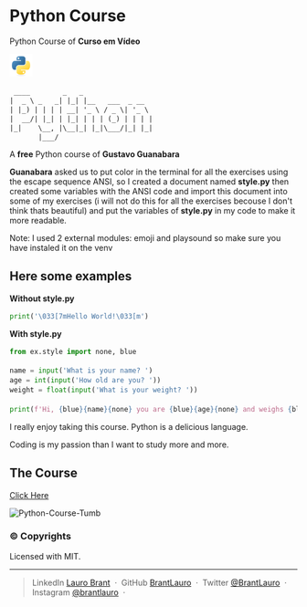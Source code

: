 # Python Course
 Python Course of **Curso em Vídeo**

 </a> <a href="https://www.python.org" target="_blank"> <img src="https://raw.githubusercontent.com/devicons/devicon/master/icons/python/python-original.svg" alt="python" width="40" height="40"/> </a>

```
 ____        _   _                 
|  _ \ _   _| |_| |__   ___  _ __  
| |_) | | | | __| '_ \ / _ \| '_ \ 
|  __/| |_| | |_| | | | (_) | | | |
|_|    \__, |\__|_| |_|\___/|_| |_|
       |___/                       
```
 
 A **free** Python course of **Gustavo Guanabara**
 
 **Guanabara** asked us to put color in the terminal for all the exercises using the escape sequence ANSI, so I created a document named **style.py** then created some variables with the ANSI code and import this document into some of my exercises (i will not do this for all the exercises becouse I don't think thats beautiful) and put the variables of **style.py** in my code to make it more readable.
 
 Note: I used 2 external modules: emoji and playsound so make sure you have instaled it on the venv
 
 
 ## Here some examples
 
 **Without style.py**
 
```python 
print('\033[7mHello World!\033[m')
```
 
 **With style.py**
 ``` python
 from ex.style import none, blue

name = input('What is your name? ')
age = int(input('How old are you? '))
weight = float(input('What is your weight? '))

print(f'Hi, {blue}{name}{none} you are {blue}{age}{none} and weighs {blue}{weight}{none} Kg')
```
 
 I really enjoy taking this course. Python is a delicious language.
 
 Coding is my passion than I want to study more and more.
 
 ## The Course
 
 [Click Here](https://www.youtube.com/playlist?list=PLHz_AreHm4dlKP6QQCekuIPky1CiwmdI6)
 
 ![Python-Course-Tumb](https://user-images.githubusercontent.com/60024796/117019088-79fe9c80-accb-11eb-84a6-dc50f453db7e.png)
 
### ©️ Copyrights

Licensed with MIT.

---

> LinkedIn [Lauro Brant](https://www.linkedin.com/in/lauro-brant-4858861b3/) &nbsp;&middot;&nbsp;
> GitHub [BrantLauro](https://github.com/BrantLauro) &nbsp;&middot;&nbsp;
> Twitter [@BrantLauro](https://twitter.com/BrantLauro) &nbsp;&middot;&nbsp;
> Instagram [@brantlauro](https://www.instagram.com/brantlauro/) &nbsp;&middot;&nbsp;


